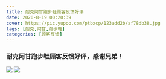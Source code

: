 ```yaml
---
title: 耐克阿甘跑步鞋顾客反馈好评
date: 2020-8-19 00:20:39
cover: https://pic.yupoo.com/ptbxcp/123add2b/af78db38.jpg
tags: [耐克,阿甘,跑步鞋]
categories: [顾客反馈]
---
```


###  耐克阿甘跑步鞋顾客反馈好评，感谢兄弟！
![](https://pic.yupoo.com/ptbxcp/6a48a55a/15ad836a.jpg)
![](https://pic.yupoo.com/ptbxcp/123add2b/af78db38.jpg)
